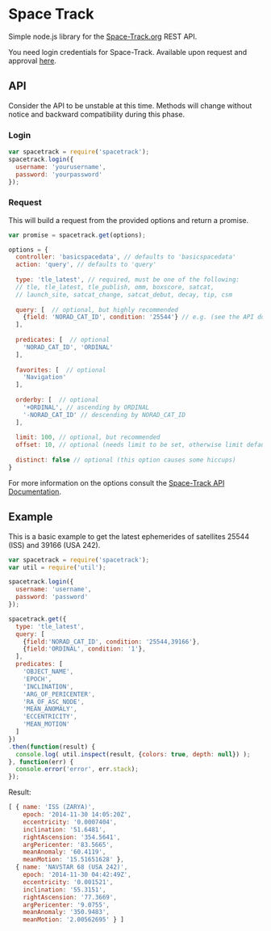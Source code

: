 # Space Track

Simple node.js library for the [Space-Track.org](https://www.space-track.org/) REST API.

You need login credentials for Space-Track. Available upon request and approval [here](https://www.space-track.org/auth/create_user).

## API
  Consider the API to be unstable at this time. Methods will change without notice and backward compatibility during this phase.

### Login

```javascript
var spacetrack = require('spacetrack');
spacetrack.login({
  username: 'yourusername',
  password: 'yourpassword'
});
```

### Request
  This will build a request from the provided options and return a promise.
  
```javascript
var promise = spacetrack.get(options);
```

```javascript
options = {
  controller: 'basicspacedata', // defaults to 'basicspacedata'
  action: 'query', // defaults to 'query'
  
  type: 'tle_latest', // required, must be one of the following:
  // tle, tle_latest, tle_publish, omm, boxscore, satcat, 
  // launch_site, satcat_change, satcat_debut, decay, tip, csm
  
  query: [  // optional, but highly recommended
    {field: 'NORAD_CAT_ID', condition: '25544'} // e.g. (see the API documentation)
  ],
  
  predicates: [  // optional
    'NORAD_CAT_ID', 'ORDINAL'
  ],
  
  favorites: [  // optional
    'Navigation'
  ],
  
  orderby: [  // optional
    '+ORDINAL', // ascending by ORDINAL
    '-NORAD_CAT_ID' // descending by NORAD_CAT_ID
  ],
  
  limit: 100, // optional, but recommended
  offset: 10, // optional (needs limit to be set, otherwise limit defaults to 100)
  
  distinct: false // optional (this option causes some hiccups)
}
```
  For more information on the options consult the [Space-Track API Documentation](https://www.space-track.org/documentation).

## Example

  This is a basic example to get the latest ephemerides of satellites 25544 (ISS) and 39166 (USA 242).

```javascript
var spacetrack = require('spacetrack');
var util = require('util');

spacetrack.login({
  username: 'username',
  password: 'password'
});

spacetrack.get({
  type: 'tle_latest',
  query: [
    {field:'NORAD_CAT_ID', condition: '25544,39166'},
    {field:'ORDINAL', condition: '1'},
  ],
  predicates: [
    'OBJECT_NAME',
    'EPOCH',
    'INCLINATION',
    'ARG_OF_PERICENTER',
    'RA_OF_ASC_NODE',
    'MEAN_ANOMALY',
    'ECCENTRICITY',
    'MEAN_MOTION'
  ]
})
.then(function(result) {
  console.log( util.inspect(result, {colors: true, depth: null}) );
}, function(err) {
  console.error('error', err.stack);
});

```
Result:
```javascript
[ { name: 'ISS (ZARYA)',
    epoch: '2014-11-30 14:05:20Z',
    eccentricity: '0.0007404',
    inclination: '51.6481',
    rightAscension: '354.5641',
    argPericenter: '83.5665',
    meanAnomaly: '60.4119',
    meanMotion: '15.51651628' },
  { name: 'NAVSTAR 68 (USA 242)',
    epoch: '2014-11-30 04:42:49Z',
    eccentricity: '0.001521',
    inclination: '55.3151',
    rightAscension: '77.3669',
    argPericenter: '9.0755',
    meanAnomaly: '350.9483',
    meanMotion: '2.00562695' } ]
```

